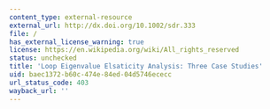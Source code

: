 ```yaml
---
content_type: external-resource
external_url: http://dx.doi.org/10.1002/sdr.333
file: /
has_external_license_warning: true
license: https://en.wikipedia.org/wiki/All_rights_reserved
status: unchecked
title: 'Loop Eigenvalue Elsaticity Analysis: Three Case Studies'
uid: baec1372-b60c-474e-84ed-04d5746ececc
url_status_code: 403
wayback_url: ''
---
```

